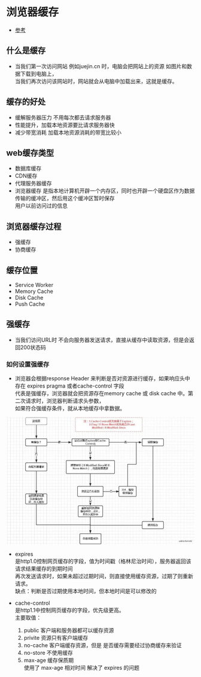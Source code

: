 # 浏览器缓存

- [参考](https://mp.weixin.qq.com/s/CsJyKVq3IIjDv32TZ9m7fQ)

## 什么是缓存
* 当我们第一次访问网站 例如juejin.cn 时，电脑会把网站上的资源 如图片和数据下载到电脑上，  
  当我们再次访问该网站时，网站就会从电脑中加载出来，这就是缓存。

## 缓存的好处
- 缓解服务器压力 不用每次都去请求服务器
- 性能提升，加载本地资源要比请求服务器快
- 减少带宽消耗 加载本地资源消耗的带宽比较小

## web缓存类型
- 数据库缓存
- CDN缓存
- 代理服务器缓存
- 浏览器缓存 是指本地计算机开辟一个内存区，同时也开辟一个硬盘区作为数据传输的缓冲区，然后用这个缓冲区暂时保存  
  用户以前访问过的信息

## 浏览器缓存过程
- 强缓存
- 协商缓存

## 缓存位置
- Service Worker
- Memory Cache
- Disk Cache
- Push Cache

## 强缓存
- 当我们访问URL时 不会向服务器发送请求，直接从缓存中读取资源，但是会返回200状态码

### 如何设置强缓存 
- 浏览器会根据response Header 来判断是否对资源进行缓存，如果响应头中存在 expires pragma 或者cache-control 字段  
  代表是强缓存，浏览器就会把资源存在memory cache 或 disk cache 中。第二次请求时，浏览器判断请求头参数，  
  如果符合强缓存条件，就从本地缓存中拿数据。

![流程图](./img/640.png)  

- expires  
  是http1.0控制网页缓存的字段，值为时间戳（格林尼治时间），服务器返回该请求结果缓存的到期时间  
  再次发送请求时，如果未超过过期时间，则直接使用缓存资源，过期了则重新请求。  
  缺点：判断是否过期使用本地时间，但本地时间是可以修改的

- cache-control  
  是http1.1中控制网页缓存的字段，优先级更高。  
  主要取值：  
  1. public 客户端和服务器都可以缓存资源  
  2. privite 资源只有客户端缓存  
  3. no-cache 客户端缓存资源，但是 是否缓存需要经过协商缓存来验证  
  4. no-store 不使用缓存  
  5. max-age 缓存保质期  
  使用了 max-age 相对时间 解决了 expires 的问题  